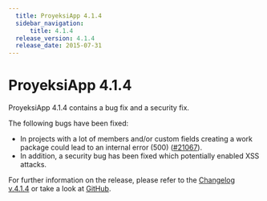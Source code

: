 ```yaml
---
  title: ProyeksiApp 4.1.4
  sidebar_navigation:
      title: 4.1.4
  release_version: 4.1.4
  release_date: 2015-07-31
---
```



# ProyeksiApp 4.1.4

ProyeksiApp 4.1.4 contains a bug fix and a security fix.

The following bugs have been fixed:

  - In projects with a lot of members and/or custom fields creating a
    work package could lead to an internal error (500)
    ([\#21067](https://community.proyeksi.id/work_packages/21067)).
  - In addition, a security bug has been fixed which potentially enabled
    XSS attacks.

For further information on the release, please refer to the [Changelog
v.4.1.4](https://community.proyeksi.id/versions/755) or take a look
at [GitHub](https://github.com/opf/proyeksiapp/tree/v4.1.4).

 


